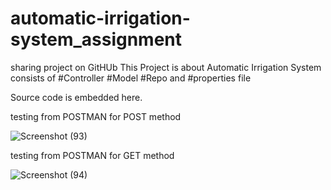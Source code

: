 # automatic-irrigation-system_assignment
sharing project on GitHUb
 This Project is about Automatic Irrigation System consists of
 #Controller
 #Model
 #Repo and
 #properties file
 
 Source code is embedded here.
 
 testing from POSTMAN for POST  method
 
![Screenshot (93)](https://user-images.githubusercontent.com/47526191/208489594-95c90b3e-247c-49c7-8300-a4c235acc033.png)

 testing from POSTMAN for GET method


![Screenshot (94)](https://user-images.githubusercontent.com/47526191/208489803-c3d7609e-a174-448e-8b2c-43f328177c43.png)





